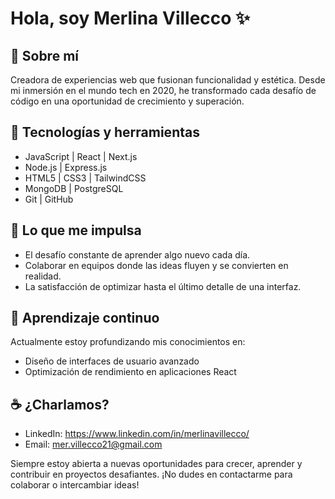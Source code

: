 # Hola, soy Merlina Villecco ✨

## 🦋 Sobre mí

Creadora de experiencias web que fusionan funcionalidad y estética. Desde mi inmersión en el mundo tech en 2020, he transformado cada desafío de código en una oportunidad de crecimiento y superación.

## 🧩 Tecnologías y herramientas

- JavaScript | React | Next.js
- Node.js | Express.js
- HTML5 | CSS3 | TailwindCSS
- MongoDB | PostgreSQL
- Git | GitHub

## 🤍 Lo que me impulsa

- El desafío constante de aprender algo nuevo cada día.
- Colaborar en equipos donde las ideas fluyen y se convierten en realidad.
- La satisfacción de optimizar hasta el último detalle de una interfaz.

## 🌱 Aprendizaje continuo

Actualmente estoy profundizando mis conocimientos en:

- Diseño de interfaces de usuario avanzado
- Optimización de rendimiento en aplicaciones React

## ☕ ¿Charlamos?

- LinkedIn: https://www.linkedin.com/in/merlinavillecco/
- Email: mer.villecco21@gmail.com

Siempre estoy abierta a nuevas oportunidades para crecer, aprender y contribuir en proyectos desafiantes. ¡No dudes en contactarme para colaborar o intercambiar ideas!
